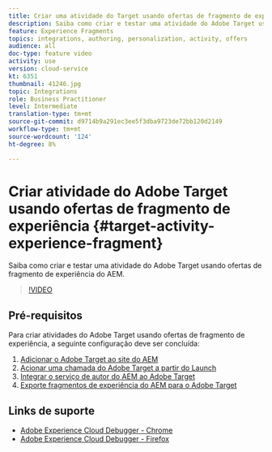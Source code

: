 ```yaml
---
title: Criar uma atividade do Target usando ofertas de fragmento de experiência
description: Saiba como criar e testar uma atividade do Adobe Target usando ofertas de fragmento de experiência do AEM.
feature: Experience Fragments
topics: integrations, authoring, personalization, activity, offers
audience: all
doc-type: feature video
activity: use
version: cloud-service
kt: 6351
thumbnail: 41246.jpg
topic: Integrations
role: Business Practitioner
level: Intermediate
translation-type: tm+mt
source-git-commit: d9714b9a291ec3ee5f3dba9723de72bb120d2149
workflow-type: tm+mt
source-wordcount: '124'
ht-degree: 8%

---
```



# Criar atividade do Adobe Target usando ofertas de fragmento de experiência {#target-activity-experience-fragment}

Saiba como criar e testar uma atividade do Adobe Target usando ofertas de fragmento de experiência do AEM.

>[!VIDEO](https://video.tv.adobe.com/v/41246?quality=12&learn=on)

## Pré-requisitos

Para criar atividades do Adobe Target usando ofertas de fragmento de experiência, a seguinte configuração deve ser concluída:

1. [Adicionar o Adobe Target ao site do AEM](./add-target-launch-extension.md)
1. [Acionar uma chamada do Adobe Target a partir do Launch](./load-and-fire-target.md)
1. [Integrar o serviço de autor do AEM ao Adobe Target](./setup-aem-target-cloud-service.md)
1. [Exporte fragmentos de experiência do AEM para o Adobe Target](./export-experience-fragment-target.md)

## Links de suporte

* [Adobe Experience Cloud Debugger - Chrome](https://chrome.google.com/webstore/detail/adobe-experience-cloud-de/ocdmogmohccmeicdhlhhgepeaijenapj)
* [Adobe Experience Cloud Debugger - Firefox](https://addons.mozilla.org/en-US/firefox/addon/adobe-experience-platform-dbg/)